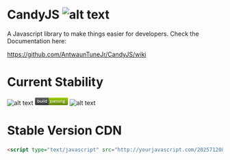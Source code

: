 # CandyJS ![alt text](https://ma.twimg.com/help/1307051362_737 "Official")

A Javascript library to make things easier for developers.
Check the Documentation here:

https://github.com/AntwaunTuneJr/CandyJS/wiki

# Current Stability
![alt text](http://debuggable.com.s3.amazonaws.com/blog/2011/build-passing.png "Build")
![alt text](https://raw.githubusercontent.com/travis-ci/travis-api/515ffb8a8a881f18c7e27bf134da81a8de54945f/public/images/result/passing.png "Build")
![alt text](https://docs.saucelabs.com/images/reference/status-images/status-passing.3a137816.png "Build")



# Stable Version CDN
``` html
<script type="text/javascript" src="http://yourjavascript.com/20257120824/candy.js"></script>
```
